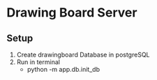 # Drawing Board Server

## Setup

1. Create drawingboard Database in postgreSQL
2. Run in terminal
    - python -m app.db.init_db